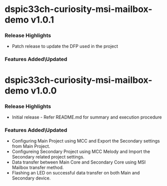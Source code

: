 # dspic33ch-curiosity-msi-mailbox-demo v1.0.1

### Release Highlights
- Patch release to update the DFP used in the project

### Features Added\Updated

# dspic33ch-curiosity-msi-mailbox-demo v1.0.0

### Release Highlights
- Initial release - Refer README.md for summary and execution procedure

### Features Added\Updated
- Configuring Main Project using MCC and Export the Secondary settings from Main Project.
- Configureing Secondary Project using MCC Melody and Import the Secondary related project settings.
- Data transfer between Main Core and Secondary Core using MSI Mailbox transfer method.
- Flashing an LED on successful data transfer on both Main and Secondary device.


